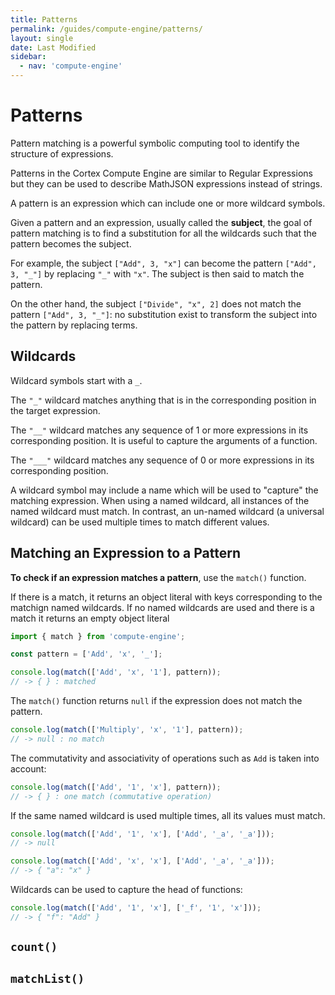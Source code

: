 ```yaml
---
title: Patterns
permalink: /guides/compute-engine/patterns/
layout: single
date: Last Modified
sidebar:
  - nav: 'compute-engine'
---
```


# Patterns

Pattern matching is a powerful symbolic computing tool to identify the structure of expressions.

Patterns in the Cortex Compute Engine are similar to Regular Expressions but
they can be used to describe MathJSON expressions instead of strings.

A pattern is an expression which can include one or more wildcard symbols.

Given a pattern and an expression, usually called the **subject**, the goal of pattern matching is to find a substitution for all the wildcards such that the pattern becomes the subject.

For example, the subject `["Add", 3, "x"]` can become the pattern `["Add", 3, "_"]` by
replacing `"_"` with `"x"`. The subject is then said to match the pattern.

On the other hand, the subject `["Divide", "x", 2]` does not match the pattern `["Add", 3, "_"]`: no substitution exist to transform the subject into the pattern by replacing terms.
## Wildcards

Wildcard symbols start with a `_`. 

The `"_"` wildcard matches anything that is in the corresponding position in the
target expression.

The `"__"` wildcard matches any sequence of 1 or more expressions in its 
corresponding position. It is useful to capture the arguments
of a function.

The `"___"` wildcard matches any sequence of 0 or more expressions in its 
corresponding position.

A wildcard symbol may include a name which will be used to "capture" the 
matching expression. When using a named wildcard, all instances of the named
wildcard must match. In contrast, an un-named wildcard (a universal wildcard)
can be used multiple times to match different values.

## Matching an Expression to a Pattern

**To check if an expression matches a pattern**, use the `match()` function.

If there is a match, it returns an object literal with keys corresponding to the
matchign named wildcards. If no named wildcards are used and there is a match
it returns an empty object literal

```js
import { match } from 'compute-engine';

const pattern = ['Add', 'x', '_'];

console.log(match(['Add', 'x', '1'], pattern));
// -> { } : matched
```

The `match()` function returns `null` if the expression does not match the
pattern.

```js
console.log(match(['Multiply', 'x', '1'], pattern));
// -> null : no match
```

The commutativity and associativity of operations such as `Add` is taken into 
account:

```js
console.log(match(['Add', '1', 'x'], pattern));
// -> { } : one match (commutative operation)
```

If the same named wildcard is used multiple times, all its values must match.

```js
console.log(match(['Add', '1', 'x'], ['Add', '_a', '_a']));
// -> null

console.log(match(['Add', 'x', 'x'], ['Add', '_a', '_a']));
// -> { "a": "x" }
```

Wildcards can be used to capture the head of functions:

```js
console.log(match(['Add', '1', 'x'], ['_f', '1', 'x']));
// -> { "f": "Add" }
```


## `count()`

## `matchList()`

